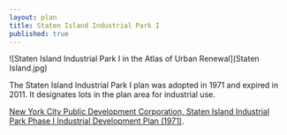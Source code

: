 ```yaml
---
layout: plan
title: Staten Island Industrial Park I
published: true
---
```


![Staten Island Industrial Park I in the Atlas of Urban Renewal](Staten Island.jpg)

The Staten Island Industrial Park I plan was adopted in 1971 and expired in 2011. It designates lots in the plan area for industrial use.

[New York City Public Development Corporation, Staten Island Industrial Park Phase I Industrial Development Plan (1971)](https://www.nyc.gov/assets/hpd/downloads/pdfs/services/staten-island-industrial-park-phase-i-urp.pdf).
